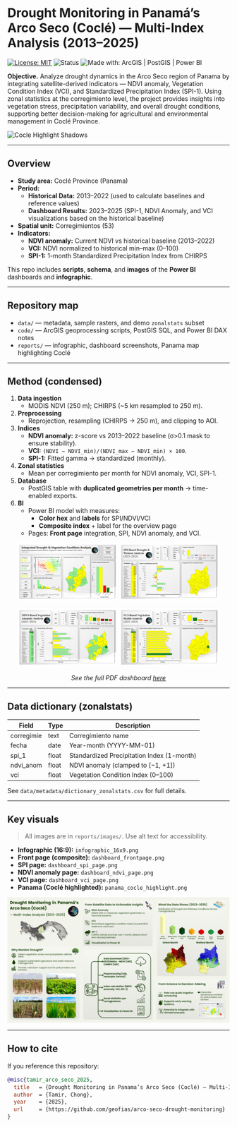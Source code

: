 # Drought Monitoring in Panamá’s Arco Seco (Coclé) — Multi-Index Analysis (2013–2025)

[![License: MIT](https://img.shields.io/badge/License-MIT-green.svg)](#license)
![Status](https://img.shields.io/badge/Status-Completed-blue)
![Made with: ArcGIS | PostGIS | Power BI](https://img.shields.io/badge/Tools-ArcGIS%20%7C%20PostGIS%20%7C%20Power%20BI-informational)

**Objective.** Analyze drought dynamics in the Arco Seco region of Panama by integrating satellite-derived indicators — NDVI anomaly, Vegetation Condition Index (VCI), and Standardized Precipitation Index (SPI-1). Using zonal statistics at the corregimiento level, the project provides insights into vegetation stress, precipitation variability, and overall drought conditions, supporting better decision-making for agricultural and environmental management in Coclé Province.

![Cocle Highlight Shadows](reports/images/panama_cocle_highlight.png)

---

## Overview

- **Study area:** Coclé Province (Panama)  
- **Period:**
  - **Historical Data:** 2013–2022 (used to calculate baselines and reference values)
  - **Dashboard Results:** 2023–2025 (SPI-1, NDVI Anomaly, and VCI visualizations based on the historical baseline)  
- **Spatial unit:** Corregimientos (53)  
- **Indicators:**
  - **NDVI anomaly:** Current NDVI vs historical baseline (2013–2022)
  - **VCI:** NDVI normalized to historical min–max (0–100)
  - **SPI-1:** 1-month Standardized Precipitation Index from CHIRPS

This repo includes **scripts**, **schema**, and **images** of the **Power BI** dashboards and **infographic**.

---

## Repository map

- `data/` — metadata, sample rasters, and demo `zonalstats` subset  
- `code/` — ArcGIS geoprocessing scripts, PostGIS SQL, and Power BI DAX notes  
- `reports/` — infographic, dashboard screenshots, Panama map highlighting Coclé  

---

## Method (condensed)

1. **Data ingestion**
   - MODIS NDVI (250 m); CHIRPS (~5 km resampled to 250 m).
2. **Preprocessing**
   - Reprojection, resampling (CHIRPS → 250 m), and clipping to AOI.
3. **Indices**
   - **NDVI anomaly:** z-score vs 2013–2022 baseline (σ>0.1 mask to ensure stability).
   - **VCI:** `(NDVI − NDVI_min)/(NDVI_max − NDVI_min) × 100`.
   - **SPI-1:** Fitted gamma → standardized (monthly).
4. **Zonal statistics**
   - Mean per corregimiento per month for NDVI anomaly, VCI, SPI-1.
5. **Database**
   - PostGIS table with **duplicated geometries per month** → time-enabled exports.
6. **BI**
   - Power BI model with measures:
     - **Color hex** and **labels** for SPI/NDVI/VCI
     - **Composite index** + label for the overview page
   - Pages: **Front page** integration, SPI, NDVI anomaly, and VCI.

<p align="center">
  <img src="reports/images/dashboard_frontpage.jpg" width="45%" />
  <img src="reports/images/dashboard_spi_page.jpg" width="45%" />
</p>
<p align="center">
  <img src="reports/images/dashboard_ndvi_page.jpg" width="45%" />
  <img src="reports/images/dashboard_vci_page.jpg" width="45%" />
</p>

<p align="center">
  <em>See the full PDF dashboard <a href="reports/powerbi/Drought_Report_PDF.pdf">here</a></em>
</p>

---

## Data dictionary (zonalstats)

| Field          | Type    | Description                                |
|----------------|---------|--------------------------------------------|
| corregimie     | text    | Corregimiento name                         |
| fecha          | date    | Year-month (YYYY-MM-01)                    |
| spi_1          | float   | Standardized Precipitation Index (1-month) |
| ndvi_anom      | float   | NDVI anomaly (clamped to [−1, +1])         |
| vci            | float   | Vegetation Condition Index (0–100)         |

See `data/metadata/dictionary_zonalstats.csv` for full details.

---

## Key visuals

> All images are in `reports/images/`. Use alt text for accessibility.

- **Infographic (16:9):** `infographic_16x9.png`  
- **Front page (composite):** `dashboard_frontpage.png`  
- **SPI page:** `dashboard_spi_page.png`  
- **NDVI anomaly page:** `dashboard_ndvi_page.png`  
- **VCI page:** `dashboard_vci_page.png`  
- **Panama (Coclé highlighted):** `panama_cocle_highlight.png`

![Infographic overview](reports/images/infographic_16x9.png "Infographic: objectives, data, methods, and findings")

---

## How to cite

If you reference this repository:

```bibtex
@misc{tamir_arco_seco_2025,
  title   = {Drought Monitoring in Panama’s Arco Seco (Coclé) — Multi-Index Analysis (2013–2025)},
  author  = {Tamir, Chong},
  year    = {2025},
  url     = {https://github.com/geofias/arco-seco-drought-monitoring}
}
```
